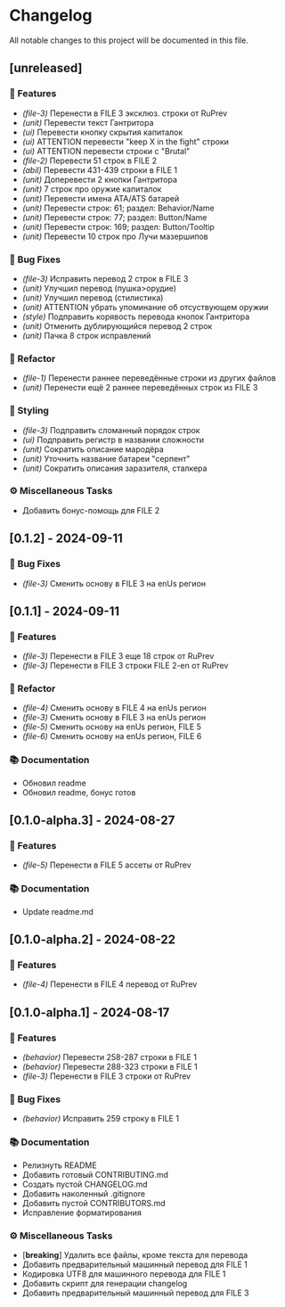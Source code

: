 # Changelog

All notable changes to this project will be documented in this file.

## [unreleased]

### 🚀 Features

- *(file-3)* Перенести в FILE 3 эксклюз. строки от RuPrev
- *(unit)* Перевести текст Гантритора
- *(ui)* Перевести кнопку скрытия капиталок
- *(ui)* ATTENTION перевести "keep X in the fight" строки
- *(ui)* ATTENTION перевести строки с "Brutal"
- *(file-2)* Перевести 51 строк в FILE 2
- *(abil)* Перевести 431-439 строки в FILE 1
- *(unit)* Доперевести 2 кнопки Гантритора
- *(unit)* 7 строк про оружие капиталок
- *(unit)* Перевести имена ATA/ATS батарей
- *(unit)* Перевести строк: 61; раздел: Behavior/Name
- *(unit)* Перевести строк: 77; раздел: Button/Name
- *(unit)* Перевести строк: 169; раздел: Button/Tooltip
- *(unit)* Перевести 10 строк про Лучи мазершипов

### 🐛 Bug Fixes

- *(file-3)* Исправить перевод 2 строк в FILE 3
- *(unit)* Улучшил перевод (пушка>орудие)
- *(unit)* Улучшил перевод (стилистика)
- *(unit)* ATTENTION убрать упоминание об отсуствующем оружии
- *(style)* Подправить корявость перевода кнопок Гантритора
- *(unit)* Отменить дублирующийся перевод 2 строк
- *(unit)* Пачка 8 строк исправлений

### 🚜 Refactor

- *(file-1)* Перенести раннее переведённые строки из других файлов
- *(unit)* Перенести ещё 2 раннее переведённых строк из FILE 3

### 🎨 Styling

- *(file-3)* Подправить сломанный порядок строк
- *(ui)* Подправить регистр в названии сложности
- *(unit)* Сократить описание мародёра
- *(unit)* Уточнить название батареи "серпент"
- *(unit)* Сократить описания заразителя, сталкера

### ⚙️ Miscellaneous Tasks

- Добавить бонус-помощь для FILE 2

## [0.1.2] - 2024-09-11

### 🐛 Bug Fixes

- *(file-3)* Сменить основу в FILE 3 на enUs регион

## [0.1.1] - 2024-09-11

### 🚀 Features

- *(file-3)* Перенести в FILE 3 еще 18 строк от RuPrev
- *(file-3)* Перенести в FILE 3 строки FILE 2-en от RuPrev

### 🚜 Refactor

- *(file-4)* Сменить основу в FILE 4 на enUs регион
- *(file-3)* Сменить основу в FILE 3 на enUs регион
- *(file-5)* Сменить основу на enUs регион, FILE 5
- *(file-6)* Сменить основу на enUs регион, FILE 6

### 📚 Documentation

- Обновил readme
- Обновил readme, бонус готов

## [0.1.0-alpha.3] - 2024-08-27

### 🚀 Features

- *(file-5)* Перенести в FILE 5 ассеты от RuPrev

### 📚 Documentation

- Update readme.md

## [0.1.0-alpha.2] - 2024-08-22

### 🚀 Features

- *(file-4)* Перенести в FILE 4 перевод от RuPrev

## [0.1.0-alpha.1] - 2024-08-17

### 🚀 Features

- *(behavior)* Перевести 258-287 строки в FILE 1
- *(behavior)* Перевести 288-323 строки в FILE 1
- *(file-3)* Перенести в FILE 3 строки от RuPrev

### 🐛 Bug Fixes

- *(behavior)* Исправить 259 строку в FILE 1

### 📚 Documentation

- Релизнуть README
- Добавить готовый CONTRIBUTING.md
- Создать пустой CHANGELOG.md
- Добавить наколенный .gitignore
- Добавить пустой CONTRIBUTORS.md
- Исправление форматирования

### ⚙️ Miscellaneous Tasks

- [**breaking**] Удалить все файлы, кроме текста для перевода
- Добавить предварительный машинный перевод для FILE 1
- Кодировка UTF8 для машинного перевода для FILE 1
- Добавить скрипт для генерации changelog
- Добавить предварительный машинный перевод для FILE 3

<!-- generated by git-cliff -->

